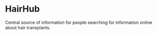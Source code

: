 # HairHub
Central source of information for people searching for information online about hair transplants.
